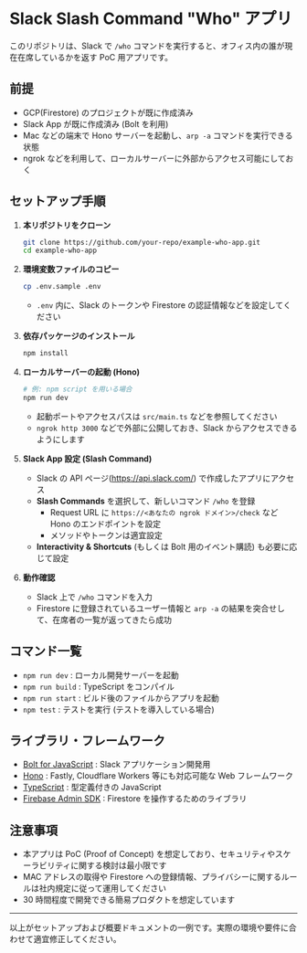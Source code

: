 # Slack Slash Command "Who" アプリ

このリポジトリは、Slack で `/who` コマンドを実行すると、オフィス内の誰が現在在席しているかを返す PoC 用アプリです。

## 前提

- GCP(Firestore) のプロジェクトが既に作成済み
- Slack App が既に作成済み (Bolt を利用)
- Mac などの端末で Hono サーバーを起動し、`arp -a` コマンドを実行できる状態
- ngrok などを利用して、ローカルサーバーに外部からアクセス可能にしておく

## セットアップ手順

1. **本リポジトリをクローン**

   ```bash
   git clone https://github.com/your-repo/example-who-app.git
   cd example-who-app
   ```

2. **環境変数ファイルのコピー**

   ```bash
   cp .env.sample .env
   ```

   - `.env` 内に、Slack のトークンや Firestore の認証情報などを設定してください

3. **依存パッケージのインストール**

   ```bash
   npm install
   ```

4. **ローカルサーバーの起動 (Hono)**

   ```bash
   # 例: npm script を用いる場合
   npm run dev
   ```

   - 起動ポートやアクセスパスは `src/main.ts` などを参照してください
   - `ngrok http 3000` などで外部に公開しておき、Slack からアクセスできるようにします

5. **Slack App 設定 (Slash Command)**

   - Slack の API ページ(https://api.slack.com/) で作成したアプリにアクセス
   - **Slash Commands** を選択して、新しいコマンド `/who` を登録
     - Request URL に `https://<あなたの ngrok ドメイン>/check` など Hono のエンドポイントを設定
     - メソッドやトークンは適宜設定
   - **Interactivity & Shortcuts** (もしくは Bolt 用のイベント購読) も必要に応じて設定

6. **動作確認**
   - Slack 上で `/who` コマンドを入力
   - Firestore に登録されているユーザー情報と `arp -a` の結果を突合せして、在席者の一覧が返ってきたら成功

## コマンド一覧

- `npm run dev` : ローカル開発サーバーを起動
- `npm run build` : TypeScript をコンパイル
- `npm run start` : ビルド後のファイルからアプリを起動
- `npm test` : テストを実行 (テストを導入している場合)

## ライブラリ・フレームワーク

- [Bolt for JavaScript](https://slack.dev/bolt-js/) : Slack アプリケーション開発用
- [Hono](https://hono.dev/) : Fastly, Cloudflare Workers 等にも対応可能な Web フレームワーク
- [TypeScript](https://www.typescriptlang.org/) : 型定義付きの JavaScript
- [Firebase Admin SDK](https://firebase.google.com/docs/admin/setup) : Firestore を操作するためのライブラリ

## 注意事項

- 本アプリは PoC (Proof of Concept) を想定しており、セキュリティやスケーラビリティに関する検討は最小限です
- MAC アドレスの取得や Firestore への登録情報、プライバシーに関するルールは社内規定に従って運用してください
- 30 時間程度で開発できる簡易プロダクトを想定しています

---

以上がセットアップおよび概要ドキュメントの一例です。実際の環境や要件に合わせて適宜修正してください。
